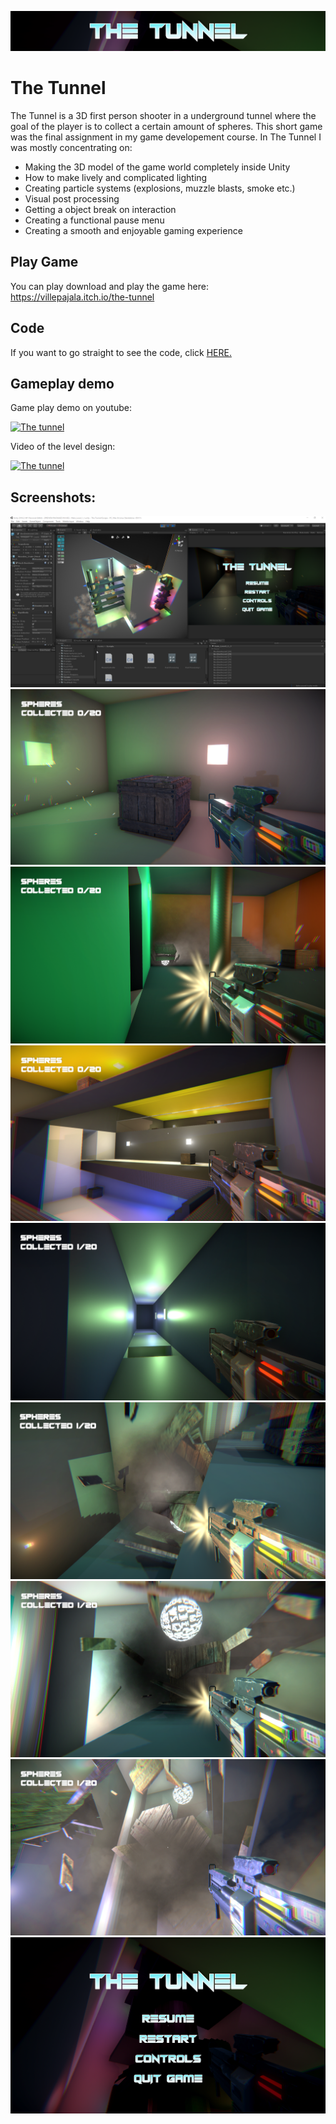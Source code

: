![](The%20Tunnel%20Escape/Assets/images/The_tunnel_header.png)
# The Tunnel

The Tunnel is a 3D first person shooter in a underground tunnel where the goal of the player is to collect a certain amount of spheres. This short game was the final assignment in my game developement course. In The Tunnel I was mostly concentrating on:

* Making the 3D model of the game world completely inside Unity
* How to make lively and complicated lighting
* Creating particle systems (explosions, muzzle blasts, smoke etc.)
* Visual post processing
* Getting a object break on interaction
* Creating a functional pause menu
* Creating a smooth and enjoyable gaming experience

## Play Game

You can play download and play the game here: https://villepajala.itch.io/the-tunnel

## Code

If you want to go straight to see the code, click [HERE.](The%20Tunnel%20Escape/Assets/Scripts)

## Gameplay demo

Game play demo on youtube:

[![The tunnel](https://img.youtube.com/vi/zJPK_2dke8A/0.jpg)](https://www.youtube.com/watch?v=zJPK_2dke8A)

Video of the level design:

[![The tunnel](https://img.youtube.com/vi/MSvFKWTAOIo/0.jpg)](https://www.youtube.com/embed/MSvFKWTAOIo)


## Screenshots:


![](The%20Tunnel%20Escape/Assets/images/Tunnel1.png)
![](The%20Tunnel%20Escape/Assets/images/Tunnel2.png)
![](The%20Tunnel%20Escape/Assets/images/Tunnel3.png)
![](The%20Tunnel%20Escape/Assets/images/Tunnel4.png)
![](The%20Tunnel%20Escape/Assets/images/Tunnel5.png)
![](The%20Tunnel%20Escape/Assets/images/Tunnel6.png)
![](The%20Tunnel%20Escape/Assets/images/Tunnel7.png)
![](The%20Tunnel%20Escape/Assets/images/Tunnel8.png)
![](The%20Tunnel%20Escape/Assets/images/Tunnel9.png)
